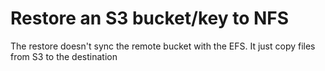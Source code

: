 # Restore an S3 bucket/key to NFS

The restore doesn't sync the remote bucket with the EFS. It just copy files from
S3 to the destination

